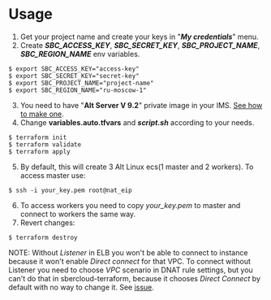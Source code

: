 # Usage
1. Get your project name and create your keys in "**_My credentials_**" menu.
2. Create **_SBC_ACCESS_KEY_**, **_SBC_SECRET_KEY_**, **_SBC_PROJECT_NAME_**, **_SBC_REGION_NAME_** env variables.
```shell
$ export SBC_ACCESS_KEY="access-key"
$ export SBC_SECRET_KEY="secret-key"
$ export SBC_PROJECT_NAME="project-name"
$ export SBC_REGION_NAME="ru-moscow-1"
```
3. You need to have "**Alt Server V 9.2**" private image in your IMS. [See how to make one](https://support.hc.sbercloud.ru/en-us/usermanual/ims/en-us_topic_0146464401.html).
4. Change **variables.auto.tfvars** and **_script.sh_** according to your needs.
```shell
$ terraform init
$ terraform validate
$ terraform apply
```
5. By default, this will create 3 Alt Linux ecs(1 master and 2 workers). To access master use:
```shell
$ ssh -i your_key.pem root@nat_eip
```
6. To access workers you need to copy _your_key.pem_ to master and connect to workers the same way.
7. Revert changes:
```shell
$ terraform destroy
```
NOTE: Without _Listener_ in ELB you won't be able to connect to instance because it won't enable _Direct connect_ for that VPC. To connect without Listener you need to choose _VPC_ scenario in DNAT rule settings, but you can't do that in sbercloud-terraform, because it chooses _Direct Connect_ by default with no way to change it. See [issue](https://github.com/sbercloud-terraform/terraform-provider-sbercloud/issues/74).
